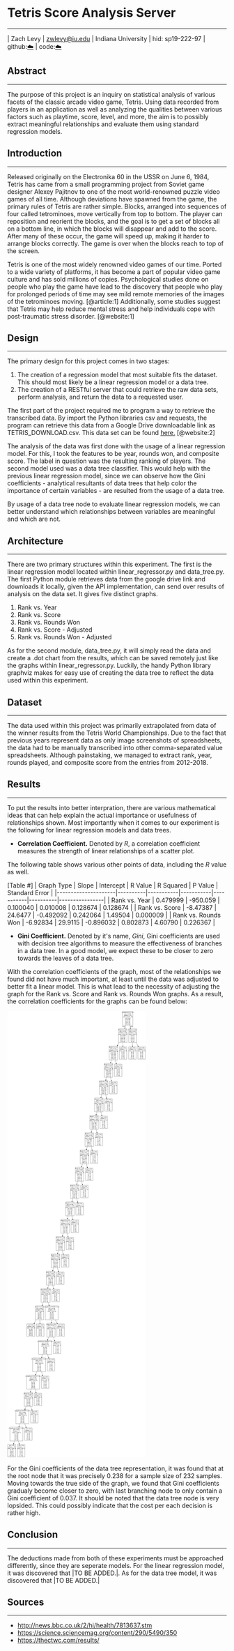 # Tetris Score Analysis Server
---
| Zach Levy
| zwlevy@iu.edu
| Indiana University
| hid: sp19-222-97
| github:[:cloud:](https://github.com/cloudmesh-community/sp19-222-97)
| code:[:cloud:](https://github.com/cloudmesh-community/sp19-222-97/tree/master/project-code)
## Abstract
---
The purpose of this project is an inquiry on statistical analysis of various facets of the classic arcade video game, Tetris. Using data recorded from players in an application as well as analyzing the qualities between various factors such as playtime, score, level, and more, the aim is to possibly extract meaningful relationships and evaluate them using standard regression models.
## Introduction
---
Released originally on the Electronika 60 in the USSR on June 6, 1984, Tetris has came from a small programming project from Soviet game designer Alexey Pajitnov to one of the most world-renowned puzzle video games of all time. Although deviations have spawned from the game, the primary rules of Tetris are rather simple. Blocks, arranged into sequences of four called tetrominoes, move vertically from top to bottom. The player can reposition and reorient the blocks, and the goal is to get a set of blocks all on a bottom line, in which the blocks will disappear and add to the score. After many of these occur, the game will speed up, making it harder to arrange blocks correctly. The game is over when the blocks reach to top of the screen.

Tetris is one of the most widely renowned video games of our time. Ported to a wide variety of platforms, it has become a part of popular video game culture and has sold millions of copies. Psychological studies done on people who play the game have lead to the discovery that people who play for prolonged periods of time may see mild remote memories of the images of the tetrominoes moving. [@article:1] Additionally, some studies suggest that Tetris may help reduce mental stress and help individuals cope with post-traumatic stress disorder. [@website:1]
## Design
---
The primary design for this project comes in two stages:

1) The creation of a regression model that most suitable fits the dataset. This should most likely be a linear regression model or a data tree.
2) The creation of a RESTful server that could retrieve the raw data sets, perform analysis, and return the data to a requested user.

The first part of the project required me to program a way to retrieve the transcribed data. By import the Python libraries csv and requests, the program can retrieve this data from a Google Drive downloadable link as TETRIS_DOWNLOAD.csv. This data set can be found [here.](https://drive.google.com/open?id=1ndBqB24w8OnpZmTZTU_Ey2iHdbgxDZgJeuYc66tzhTI) [@website:2]

The analysis of the data was first done with the usage of a linear regression model. For this, I took the features to be year, rounds won, and composite score. The label in question was the resulting ranking of players. The second model used was a data tree classifier. This would help with the previous linear regression model, since we can observe how the Gini coefficients - analytical resultants of data trees that help color the importance of certain variables - are resulted from the usage of a data tree. 

By usage of a data tree node to evaluate linear regression models, we can better understand which relationships between variables are meaningful and which are not.
## Architecture
---
There are two primary structures within this experiment. The first is the linear regression model located within linear_regressor.py and data_tree.py. The first Python module retrieves data from the google drive link and downloads it locally, given the API implementation, can send over results of analysis on the data set. It gives five distinct graphs. 

1) Rank vs. Year
2) Rank vs. Score
3) Rank vs. Rounds Won
4) Rank vs. Score - Adjusted 
5) Rank vs. Rounds Won - Adjusted

As for the second module, data_tree.py, it will simply read the data and create a .dot chart from the results, which can be saved remotely just like the graphs within linear_regressor.py. Luckily, the handy Python library graphviz makes for easy use of creating the data tree to reflect the data used within this experiment.
## Dataset
---
The data used within this project was primarily extrapolated from data of the winner results from the Tetris World Championships. Due to the fact that previous years represent data as only image screenshots of spreadsheets, the data had to be manually transcribed into other comma-separated value spreadsheets. Although painstaking, we managed to extract rank, year, rounds played, and composite score from the entries from 2012-2018.
## Results
---
To put the results into better interpration, there are various mathematical ideas that can help explain the actual importance or usefulness of relationships shown. Most importantly when it comes to our experiment is the following for linear regression models and data trees.

* __Correlation Coefficient.__ Denoted by _R_, a correlation coefficient measures the strength of linear relationships of a scatter plot. 

The following table shows various other points of data, including the _R_ value as well.

[Table #]
| Graph Type          | Slope    | Intercept | R Value   | R Squared | P Value  | Standard Error |
|---------------------|----------|-----------|-----------|-----------|----------|----------------|
| Rank vs. Year       | 0.479999 | -950.059  | 0.100040  | 0.010008  | 0.128674 | 0.128674       |
| Rank vs. Score      | -8.47387 | 24.6477   | -0.492092 | 0.242064  | 1.49504  | 0.000009       |
| Rank vs. Rounds Won | -6.92834 | 29.9115   | -0.896032 | 0.802873  | 4.60790  | 0.226367       |

* __Gini Coefficient.__ Denoted by it's name, _Gini_, Gini coefficients are used with decision tree algorithms to measure the effectiveness of branches in a data tree. In a good model, we expect these to be closer to zero towards the leaves of a data tree.

With the correlation coefficients of the graph, most of the relationships we found did not have much important, at least until the data was adjusted to better fit a linear model. This is what lead to the necessity of adjusting the graph for the Rank vs. Score and Rank vs. Rounds Won graphs. As a result, the correlation coefficients for the graphs can be found below:

![Data Tree](images/dt.svg)

For the Gini coefficients of the data tree representation, it was found that at the root node that it was precisely 0.238 for a sample size of 232 samples. Moving towards the true side of the graph, we found that Gini coefficients gradualy become closer to zero, with last branching node to only contain a Gini coefficient of 0.037. It should be noted that the data tree node is very lopsided. This could possibly indicate that the cost per each decision is rather high.
## Conclusion
---
The deductions made from both of these experiments must be approached differently, since they are seperate models. For the linear regression model, it was discovered that |TO BE ADDED.|. As for the data tree model, it was discovered that |TO BE ADDED.|
## Sources
---
* http://news.bbc.co.uk/2/hi/health/7813637.stm
* https://science.sciencemag.org/content/290/5490/350
* https://thectwc.com/results/
